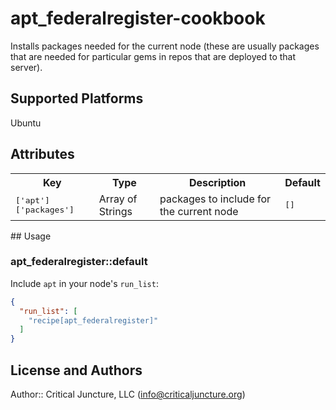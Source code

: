 # apt_federalregister-cookbook

Installs packages needed for the current node (these are usually packages
that are needed for particular gems in repos that are deployed to that server).

## Supported Platforms

Ubuntu

## Attributes

<table>
  <tr>
    <th>Key</th>
    <th>Type</th>
    <th>Description</th>
    <th>Default</th>
  </tr>
  <tr>
    <td><tt>['apt']['packages']</tt></td>
    <td>Array of Strings</td>
    <td>packages to include for the current node</td>
    <td><tt>[]</tt></td>
  </tr>
</table>
## Usage

### apt_federalregister::default

Include `apt` in your node's `run_list`:

```json
{
  "run_list": [
    "recipe[apt_federalregister]"
  ]
}
```

## License and Authors

Author:: Critical Juncture, LLC (<info@criticaljuncture.org>)
